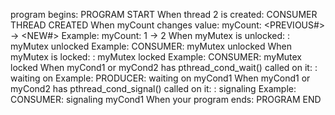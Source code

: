 program begins:
PROGRAM START
When thread 2 is created:
CONSUMER THREAD CREATED
When myCount changes value:
myCount: <PREVIOUS#> -> <NEW#>
Example:
myCount: 1 -> 2
When myMutex is unlocked:
<THREAD>: myMutex unlocked
Example:
CONSUMER: myMutex unlocked
When myMutex is locked:
<THREAD>: myMutex locked
Example:
CONSUMER: myMutex locked
When myCond1 or myCond2 has pthread_cond_wait() called on it:
<THREAD>: waiting on <CONDITION VAR>
Example:
PRODUCER: waiting on myCond1
When myCond1 or myCond2 has pthread_cond_signal() called on it:
<THREAD>: signaling <CONDITION VAR>
Example:
CONSUMER: signaling myCond1
When your program ends:
PROGRAM END
